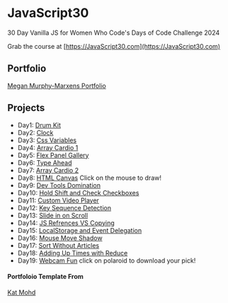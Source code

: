 ﻿

# JavaScript30

30 Day Vanilla JS for Women Who Code's Days of Code Challenge 2024

Grab the course at [https://JavaScript30.com](https://JavaScript30.com)
## Portfolio
[Megan Murphy-Marxens Portfolio](https://meganm672.github.io/JavaScript30/)
## Projects 

* Day1: [Drum Kit](https://meganm672.github.io/JavaScript30/01%20-%20JavaScript%20Drum%20Kit/)
* Day2: [Clock](https://meganm672.github.io/JavaScript30/02%20-%20JS%20and%20CSS%20Clock/)
* Day3: [Css Variables](https://meganm672.github.io/JavaScript30/03%20-%20CSS%20Variables/)
* Day4: [Array Cardio 1](https://meganm672.github.io/JavaScript30/04%20-%20Array%20Cardio%20Day%201/)
* Day5: [Flex Panel Gallery](https://meganm672.github.io/JavaScript30/05%20-%20Flex%20Panel%20Gallery/)
* Day6: [Type Ahead](https://meganm672.github.io/JavaScript30/06%20-%20Type%20Ahead/)
* Day7: [Array Cardio 2](https://meganm672.github.io/JavaScript30/07%20-%20Array%20Cardio%20Day%202/)
* Day8: [HTML Canvas](https://meganm672.github.io/JavaScript30/08%20-%20Fun%20with%20HTML5%20Canvas/) Click on the mouse to draw!
* Day9: [Dev Tools Domination](https://meganm672.github.io/JavaScript30/09%20-%20Dev%20Tools%20Domination)
* Day10: [Hold Shift and Check Checkboxes](https://meganm672.github.io/JavaScript30/10%20-%20Hold%20Shift%20and%20Check%20Checkboxes/index.html)
* Day11: [Custom Video Player](https://meganm672.github.io/JavaScript30/11%20-%20Custom%20Video%20Player/index.html)
* Day12: [Key Sequence Detection](https://meganm672.github.io/JavaScript30/12%20-%20Key%20Sequence%20Detection/index.html)
* Day13: [Slide in on Scroll](https://meganm672.github.io/JavaScript30/13%20-%20Slide%20in%20on%20Scroll/index.html)
* Day14: [JS Refrences VS Copying](https://meganm672.github.io/JavaScript30/14%20-%20JavaScript%20References%20VS%20Copying/index.html)
* Day15: [LocalStorage and Event Delegation](https://meganm672.github.io/JavaScript30/15%20-%20LocalStorage/index.html)
* Day16: [Mouse Move Shadow](https://meganm672.github.io/JavaScript30/16%20-%20Mouse%20Move%20Shadow/index.html)
* Day17: [Sort Without Articles](https://meganm672.github.io/JavaScript30/17%20-%20Sort%20Without%20Articles/index.html)
* Day18: [Adding Up Times with Reduce](https://meganm672.github.io/JavaScript30/18%20-%20Adding%20Up%20Times%20with%20Reduce/index.html)
* Day19: [Webcam Fun](https://meganm672.github.io/JavaScript30/19%20-%20Webcam%20Fun/index.html) click on polaroid to download your pick!
#### Portfoloio Template From 

[Kat Mohd](https://github.com/katmohd/JavaScript30/blob/main/README.md)

